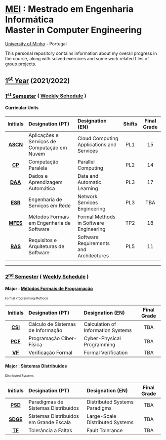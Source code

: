 [MEI](https://www.di.uminho.pt/mei.html) : Mestrado em Engenharia Informática <br>
Master in Computer Engineering 
==========
[University of Minho](https://www.uminho.pt/EN) - Portugal 


This personal repository contains information about my overall progress in the course, along with solved exercices and some work related files of group projects.

## [1<sup>st</sup> Year](1y) (2021/2022)

### [1<sup>st</sup> Semester](1y/1s) ( [Weekly Schedule](1y/1s/schedule/schedule_1y_1s.png) )


#### Curricular Units

| Initials| Designation (PT)| Designation (EN)| Shifts | Final Grade|
| :------:| :-----------| :-----------| :-: | :-----------:|
| [**ASCN**](1y/1s/ascn)| Aplicações e Serviços de Computação em Nuvem | Cloud Computing Applications and Services | PL1 | 15 |
| [**CP**](1y/1s/cp)    | Computação Paralela                          | Parallel Computing                        | PL2 | 14 |
| [**DAA**](1y/1s/daa)  | Dados e Aprendizagem Automática              | Data and Automatic Learning               | PL3 |17 |
| [**ESR**](1y/1s/esr)  | Engenharia de Serviços em Rede               | Network Services Engineering              | PL3 |TBA |
| [**MFES**](1y/1s/mfes)| Métodos Formais em Engenharia de Software    | Formal Methods in Software Engineering    | TP2 | 18 |
| [**RAS**](1y/1s/ras)  | Requisitos e Arquiteturas de Software        | Software Requirements and Architectures   | PL5 | 11 |

---

### [2<sup>nd</sup> Semester](1y/2s) ( [Weekly Schedule](1y/2s/schedule/schedule_1y_2s.png) )

#### Major : [**M**étodos **F**ormais de **P**rogramação](https://haslab.github.io/MFP/)
<sup><sub>Formal Programming Methods</sub></sup>

| Initials| Designation (PT)| Designation (EN)| Final Grade|
| :------:| :-----------| :-----------| :-----------:|
| [**CSI**](1y/2s/csi) | Cálculo de Sistemas de Informação | Calculation of Information Systems | TBA |
| [**PCF**](1y/2s/pcf) | Programação Ciber-Física | Cyber-Physical Programming | TBA |
| [**VF**](1y/2s/vf)   | Verificação Formal | Formal Verification | TBA |

#### Major : **S**istemas **D**istribuídos
<sup><sub>Distributed Systems</sub></sup>

| Initials| Designation (PT)| Designation (EN)| Final Grade|
| :------:| :-----------| :-----------| :-----------:|
| [**PSD**](1y/2s/psd)   | Paradigmas de Sistemas Distribuídos | Distributed Systems Paradigms | TBA |
| [**SDGE**](1y/2s/sdge) | Sistemas Distribuídos em Grande Escala | Large-Scale Distributed Systems | TBA |
| [**TF**](1y/2s/tf)     | Tolerância a Faltas | Fault Tolerance | TBA |

